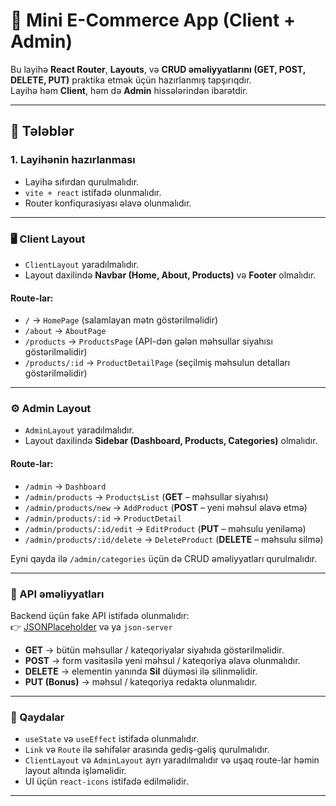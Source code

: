 # 🛒 Mini E-Commerce App (Client + Admin)

Bu layihə **React Router**, **Layouts**, və **CRUD əməliyyatlarını (GET, POST, DELETE, PUT)** praktika etmək üçün hazırlanmış tapşırıqdır.  
Layihə həm **Client**, həm də **Admin** hissələrindən ibarətdir.  

---

## 📌 Tələblər

### 1. Layihənin hazırlanması
- Layihə sıfırdan qurulmalıdır.  
- `vite + react` istifadə olunmalıdır.  
- Router konfiqurasiyası əlavə olunmalıdır.  

---

### 🖥 Client Layout
- `ClientLayout` yaradılmalıdır.  
- Layout daxilində **Navbar (Home, About, Products)** və **Footer** olmalıdır.  

#### Route-lar:
- `/` → `HomePage` (salamlayan mətn göstərilməlidir)  
- `/about` → `AboutPage`  
- `/products` → `ProductsPage` (API-dən gələn məhsullar siyahısı göstərilməlidir)  
- `/products/:id` → `ProductDetailPage` (seçilmiş məhsulun detalları göstərilməlidir)  

---

### ⚙️ Admin Layout
- `AdminLayout` yaradılmalıdır.  
- Layout daxilində **Sidebar (Dashboard, Products, Categories)** olmalıdır.  

#### Route-lar:
- `/admin` → `Dashboard`  
- `/admin/products` → `ProductsList` (**GET** – məhsullar siyahısı)  
- `/admin/products/new` → `AddProduct` (**POST** – yeni məhsul əlavə etmə)  
- `/admin/products/:id` → `ProductDetail`  
- `/admin/products/:id/edit` → `EditProduct` (**PUT** – məhsulu yeniləmə)  
- `/admin/products/:id/delete` → `DeleteProduct` (**DELETE** – məhsulu silmə)  

Eyni qayda ilə `/admin/categories` üçün də CRUD əməliyyatları qurulmalıdır.  

---

### 📡 API əməliyyatları
Backend üçün fake API istifadə olunmalıdır:  
👉 [JSONPlaceholder](https://jsonplaceholder.typicode.com) və ya `json-server`  

- **GET** → bütün məhsullar / kateqoriyalar siyahıda göstərilməlidir.  
- **POST** → form vasitəsilə yeni məhsul / kateqoriya əlavə olunmalıdır.  
- **DELETE** → elementin yanında **Sil** düyməsi ilə silinməlidir.  
- **PUT (Bonus)** → məhsul / kateqoriya redaktə olunmalıdır.  

---

### 🔑 Qaydalar
- `useState` və `useEffect` istifadə olunmalıdır.  
- `Link` və `Route` ilə səhifələr arasında gediş-gəliş qurulmalıdır.  
- `ClientLayout` və `AdminLayout` ayrı yaradılmalıdır və uşaq route-lar həmin layout altında işləməlidir.  
- UI üçün `react-icons` istifadə edilməlidir.  

---
